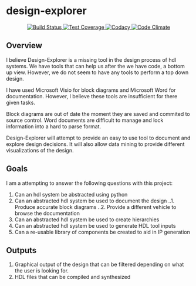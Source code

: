 # design-explorer

<div align="center">
  <!-- Build Status -->
  <a href="https://travis-ci.org/jeremiah-c-leary/design-explorer">
    <img src="https://img.shields.io/travis/jeremiah-c-leary/design-explorer/master.svg?style=flat-square"
      alt="Build Status" />
  </a>
  <!-- Test Coverage -->
  <a href="https://codecov.io/github/jeremiah-c-leary/design-explorer">
    <img src="https://img.shields.io/codecov/c/github/jeremiah-c-leary/design-explorer/master.svg?style=flat-square"
      alt="Test Coverage" />
  </a>
  <!-- Codacy -->
  <a class="badge-align" href="https://www.codacy.com/app/jeremiah-c-leary/design-explorer?utm_source=github.com&amp;utm_medium=referral&amp;utm_content=jeremiah-c-leary/design-explorer&amp;utm_campaign=Badge_Grade">
    <img src="https://api.codacy.com/project/badge/Grade/42744dca97544824b93cfc99e8030063"
      alt="Codacy" />
  </a>
  <!-- Code Climate -->
  <a href="https://codeclimate.com/github/jeremiah-c-leary/design-explorer/maintainability">
    <img src="https://api.codeclimate.com/v1/badges/2815689ec945a2f70a24/maintainability"i
      alt="Code Climate" />
  </a>
</div>

Overview
--------

I believe Design-Explorer is a missing tool in the design process of hdl systems.
We have tools that can help us after the we have code, a bottom up view.
However, we do not seem to have any tools to perform a top down design.

I have used Microsoft Visio for block diagrams and Microsoft Word for documentation.
However, I believe these tools are insufficient for there given tasks.

Block diagrams are out of date the moment they are saved and commited to source control.
Word documents are difficult to manage and lock information into a hard to parse format.

Design-Explorer will attempt to provide an easy to use tool to document and explore design decisions.
It will also allow data mining to provide different visualizations of the design.

Goals
-----

I am a attempting to answer the following questions with this project:

1.  Can an hdl system be abstracted using python
2.  Can an abstracted hdl system be used to document the design
..1. Produce accurate block diagrams
..2. Provide a different vehicle to browse the documentation
3.  Can an abstracted hdl system be used to create hierarchies
4.  Can an abstracted hdl system be used to generate HDL tool inputs
5.  Can a re-usable library of components be created to aid in IP generation

Outputs
-------

1.  Graphical output of the design that can be filtered depending on what the user is looking for.
2.  HDL files that can be compiled and synthesized

